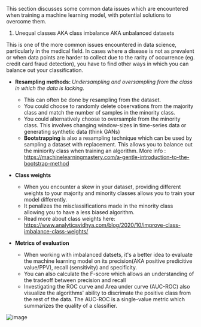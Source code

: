 This section discusses some common data issues which are encountered when training a machine learning model, with potential solutions to overcome them. 

1. Unequal classes AKA class imbalance AKA unbalanced datasets

This is one of the more common issues encountered in data science, particularly in the medical field. In cases where a disease is not as prevalent or when data points are harder to collect due to the rarity of occurrence (eg. credit card fraud detection), you have to find other ways in which you can balance out your classification. 

* <b> Resampling methods: </b> 
<i>Undersampling and oversampling from the class in which the data is lacking.</i>
  - This can often be done by resampling from the dataset. 
  - You could choose to randomly delete observations from the majority class and match the number of samples in the minority class.  
  - You could alternatively choose to oversample from the minority class. This involves changing window-sizes in time-series data or generating synthetic data (think GANs) 
  - <b> Bootstrapping </b> is also a resampling technique which can be used by sampling a dataset with replacement. This allows you to balance out the miniority class when training an algorithm. More info : https://machinelearningmastery.com/a-gentle-introduction-to-the-bootstrap-method


* <b>Class weights</b>
  - When you encounter a skew in your dataset, providing different weights to your majority and minority classes allows you to train your model differently. 
  - It penalizes the misclassifications made in the minority class allowing you to have a less biased algorithm. 
  - Read more about class weights here: https://www.analyticsvidhya.com/blog/2020/10/improve-class-imbalance-class-weights/

* <b>Metrics of evaluation </b>
  - When working with imbalanced datsets, it's a better idea to evaluate the machine learning model on its precision(AKA positive predicitive value/PPV), recall (sensitivity) and specificity. 
  - You can also calculate the F-score which allows an understanding of the tradeoff between precision and recall
  - Investigating the ROC curve and Area under curve (AUC-ROC) also visualize the algorithms' ability to discrimate the positive class from the rest of the data.   The AUC-ROC is a single-value metric which summarizes the quality of a classifier.

![image](https://github.com/shurru/Data-Scientist-Interview-Prep/blob/main/MLmetrics.png)



